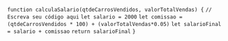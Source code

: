 
```function calculaSalario(qtdeCarrosVendidos, valorTotalVendas) {```
 ```// Escreva seu código aqui```
```let salario = 2000```
```let comissao = (qtdeCarrosVendidos * 100) + (valorTotalVendas*0.05)```
```let salarioFinal = salario + comissao```
```return salarioFinal```
```}```